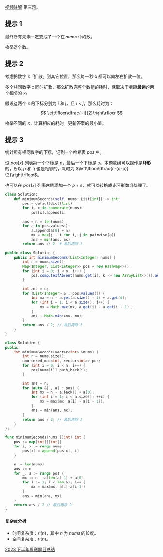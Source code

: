[视频讲解](https://www.bilibili.com/video/BV1bV4y1e72v/) 第三题。

## 提示 1

最终所有元素一定变成了一个在 $\textit{nums}$ 中的数。

枚举这个数。

## 提示 2

考虑把数字 $x$「扩散」到其它位置，那么每一秒 $x$ 都可以向左右扩散一位。

多个相同数字 $x$ 同时扩散，那么扩散完整个数组的耗时，就取决于相距**最远**的两个相邻的 $x$。

假设这两个 $x$ 的下标分别为 $i$ 和 $j$，且 $i<j$，那么耗时为：

$$
\left\lfloor\dfrac{j-i}{2}\right\rfloor
$$

枚举不同的 $x$，计算相应的耗时，更新答案的最小值。

## 提示 3

统计所有相同数字的下标，记到一个哈希表 $\textit{pos}$ 中。

设 $\textit{pos}[x]$ 列表第一个下标是 $p$，最后一个下标是 $q$。本题数组可以视作是**环形**的，所以 $p$ 和 $q$ 也是相邻的，耗时为 $\left\lfloor\dfrac{n-(q-p)}{2}\right\rfloor$。

也可以在 $\textit{pos}[x]$ 列表末尾添加一个 $p+n$，就可以转换成非环形数组处理了。

```py [sol-Python3]
class Solution:
    def minimumSeconds(self, nums: List[int]) -> int:
        pos = defaultdict(list)
        for i, x in enumerate(nums):
            pos[x].append(i)

        ans = n = len(nums)
        for a in pos.values():
            a.append(a[0] + n)
            mx = max(j - i for i, j in pairwise(a))
            ans = min(ans, mx)
        return ans // 2  # 最后再除 2
```

```java [sol-Java]
public class Solution {
    public int minimumSeconds(List<Integer> nums) {
        int n = nums.size();
        Map<Integer, List<Integer>> pos = new HashMap<>();
        for (int i = 0; i < n; i++) {
            pos.computeIfAbsent(nums.get(i), k -> new ArrayList<>()).add(i);
        }

        int ans = n;
        for (List<Integer> a : pos.values()) {
            int mx = n - a.get(a.size() - 1) + a.get(0);
            for (int i = 1; i < a.size(); i++) {
                mx = Math.max(mx, a.get(i) - a.get(i - 1));
            }
            ans = Math.min(ans, mx);
        }
        return ans / 2; // 最后再除 2
    }
}
```

```cpp [sol-C++]
class Solution {
public:
    int minimumSeconds(vector<int> &nums) {
        int n = nums.size();
        unordered_map<int, vector<int>> pos;
        for (int i = 0; i < n; i++) {
            pos[nums[i]].push_back(i);
        }

        int ans = n;
        for (auto &[_, a] : pos) {
            int mx = n - a.back() + a[0];
            for (int i = 1; i < a.size(); ++i) {
                mx = max(mx, a[i] - a[i - 1]);
            }
            ans = min(ans, mx);
        }
        return ans / 2; // 最后再除 2
    }
};
```

```go [sol-Go]
func minimumSeconds(nums []int) int {
	pos := map[int][]int{}
	for i, x := range nums {
		pos[x] = append(pos[x], i)
	}

	n := len(nums)
	ans := n
	for _, a := range pos {
		mx := n - a[len(a)-1] + a[0]
		for i := 1; i < len(a); i++ {
			mx = max(mx, a[i]-a[i-1])
		}
		ans = min(ans, mx)
	}
	return ans / 2 // 最后再除 2
}
```

#### 复杂度分析

- 时间复杂度：$\mathcal{O}(n)$，其中 $n$ 为 $\textit{nums}$ 的长度。
- 空间复杂度：$\mathcal{O}(n)$。

[2023 下半年周赛题目总结](https://leetcode.cn/circle/discuss/lUu0KB/)
